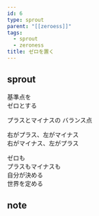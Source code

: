 ```yaml
---
id: 6
type: sprout
parent: "[[zeroess]]"
tags:
  - sprout
  - zeroness
title: ゼロを置く
---
```

## sprout
基準点を  
ゼロとする

プラスとマイナスの
バランス点

右がプラス、左がマイナス  
右がマイナス、左がプラス  

ゼロも  
プラスもマイナスも  
自分が決める  
世界を定める
## note

